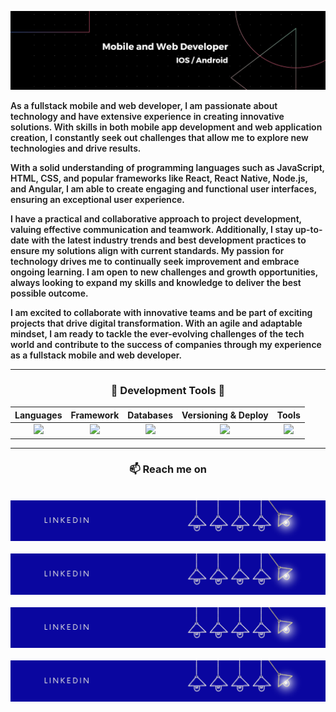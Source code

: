 ![banner](.imgs/banner.jpeg)

<p align="left" style="font-weight: 600">
  As a fullstack mobile and web developer, I am passionate about technology and have extensive experience in creating innovative solutions. With skills in both mobile app development and web application creation, I constantly seek out challenges that allow me to explore new technologies and drive results.
</p>

<p align="left" style="font-weight: 600">
  With a solid understanding of programming languages such as JavaScript, HTML, CSS, and popular frameworks like React, React Native, Node.js, and Angular, I am able to create engaging and functional user interfaces, ensuring an exceptional user experience.
</p>

<p align="left" style="font-weight: 600">
  I have a practical and collaborative approach to project development, valuing effective communication and teamwork. Additionally, I stay up-to-date with the latest industry trends and best development practices to ensure my solutions align with current standards.
  My passion for technology drives me to continually seek improvement and embrace ongoing learning. I am open to new challenges and growth opportunities, always looking to expand my skills and knowledge to deliver the best possible outcome.
</p>

<p align="left" style="font-weight: 600">
  I am excited to collaborate with innovative teams and be part of exciting projects that drive digital transformation. With an agile and adaptable mindset, I am ready to tackle the ever-evolving challenges of the tech world and contribute to the success of companies through my experience as a fullstack mobile and web developer.
</p>


<hr />

<!-- PROGRAMMING LANGUAGES -->
<div align="center">
    <h3 align="center">🔭 Development Tools 💬 </h3>
    
|   Languages  |    Framework   |  Databases   |  Versioning & Deploy  |    Tools    |
|    :---:     |     :---:      |    :---:     |        :---:          |    :---:    |
| <img src="https://skillicons.dev/icons?i=js,swift,py" /> | <img src="https://skillicons.dev/icons?i=react,express,sequelize" /> | <img src="https://skillicons.dev/icons?i=mysql,mongodb" /> | <img src="https://skillicons.dev/icons?i=docker,git,githubactions" /> | <img src="https://skillicons.dev/icons?i=figma,firebase,tailwind" /> |

</div>

<hr />

<!-- CONTACT -->
<h3 align="center">📫 Reach me on</h3>

<br />

<div align="center">
  <a href="https://www.linkedin.com/in/vincenzofdg/">
    <img src=".imgs/linkedin.png" alt="banner linkedin">
  </a>
</div>

<br />

<div align="center">
  <a href="https://discordapp.com/users/630898609755258891">
    <img src=".imgs/linkedin.png" alt="banner discord">
  </a>
</div>

<br />

<div align="center">
  <a href="https://www.instagram.com/vincenzofdg/">
    <img src=".imgs/linkedin.png" alt="banner instagram">
  </a>
</div>

<br />

<div align="center">
  <a href="mailto:vincenzofdg.dev@gmail.com?subject=Hello%20Vincenzo,%20From%20Github">
    <img src=".imgs/linkedin.png" alt="banner email">
  </a>
</div>
